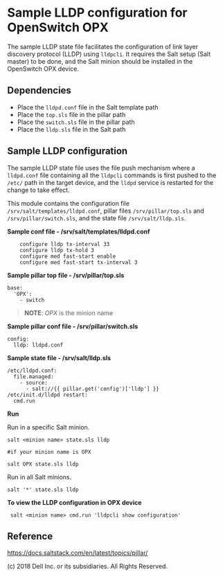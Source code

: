Sample LLDP configuration for OpenSwitch OPX
=====================================

The sample LLDP state file facilitates the configuration of link layer discovery protocol (LLDP) using ``lldpcli``. It requires the Salt setup (Salt master) to be done, and the Salt minion should be installed in the OpenSwitch OPX device.

Dependencies
------------

- Place the ``lldpd.conf`` file in the Salt template path
- Place the ``top.sls`` file in the pillar path
- Place the ``switch.sls`` file in the pillar path
- Place the ``lldp.sls`` file in the Salt path

Sample LLDP configuration
-------------------------

The sample LLDP state file uses the file push mechanism where a ``lldpd.conf`` file containing all the ``lldpcli`` commands is first pushed to the ``/etc/`` path in the target device, and the ``lldpd`` service is restarted for the change to take effect.

This module contains the configuration file ``/srv/salt/templates/lldpd.conf``, pillar files ``/srv/pillar/top.sls`` and ``/srv/pillar/switch.sls``, and the state file ``/srv/salt/lldp.sls``.

**Sample conf file - /srv/salt/templates/lldpd.conf**

        configure lldp tx-interval 33
        configure lldp tx-hold 3
        configure med fast-start enable
        configure med fast-start tx-interval 3

**Sample pillar top file - /srv/pillar/top.sls**

	base:
	  'OPX':
	    - switch

> **NOTE**: *OPX* is the minion name

**Sample pillar conf file - /srv/pillar/switch.sls**

	config:
	  lldp: lldpd.conf

**Sample state file - /srv/salt/lldp.sls**

	/etc/lldpd.conf:
	  file.managed:
	    - source:
	      - salt://{{ pillar.get('config')['lldp'] }}
	/etc/init.d/lldpd restart:
	  cmd.run

**Run**

Run in a specific Salt minion.

	salt <minion name> state.sls lldp

	#if your minion name is OPX

	salt OPX state.sls lldp

Run in all Salt minions.

	salt '*' state.sls lldp

**To view the LLDP configuration in OPX device**

     salt <minion name> cmd.run 'lldpcli show configuration' 

Reference
----------

https://docs.saltstack.com/en/latest/topics/pillar/


(c) 2018 Dell Inc. or its subsidiaries. All Rights Reserved.
